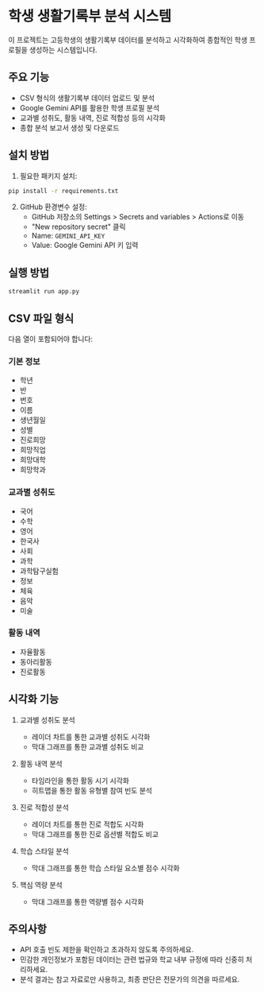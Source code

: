 # 학생 생활기록부 분석 시스템

이 프로젝트는 고등학생의 생활기록부 데이터를 분석하고 시각화하여 종합적인 학생 프로필을 생성하는 시스템입니다.

## 주요 기능

- CSV 형식의 생활기록부 데이터 업로드 및 분석
- Google Gemini API를 활용한 학생 프로필 분석
- 교과별 성취도, 활동 내역, 진로 적합성 등의 시각화
- 종합 분석 보고서 생성 및 다운로드

## 설치 방법

1. 필요한 패키지 설치:
```bash
pip install -r requirements.txt
```

2. GitHub 환경변수 설정:
   - GitHub 저장소의 Settings > Secrets and variables > Actions로 이동
   - "New repository secret" 클릭
   - Name: `GEMINI_API_KEY`
   - Value: Google Gemini API 키 입력

## 실행 방법

```bash
streamlit run app.py
```

## CSV 파일 형식

다음 열이 포함되어야 합니다:

### 기본 정보
- 학년
- 반
- 번호
- 이름
- 생년월일
- 성별
- 진로희망
- 희망직업
- 희망대학
- 희망학과

### 교과별 성취도
- 국어
- 수학
- 영어
- 한국사
- 사회
- 과학
- 과학탐구실험
- 정보
- 체육
- 음악
- 미술

### 활동 내역
- 자율활동
- 동아리활동
- 진로활동

## 시각화 기능

1. 교과별 성취도 분석
   - 레이더 차트를 통한 교과별 성취도 시각화
   - 막대 그래프를 통한 교과별 성취도 비교

2. 활동 내역 분석
   - 타임라인을 통한 활동 시기 시각화
   - 히트맵을 통한 활동 유형별 참여 빈도 분석

3. 진로 적합성 분석
   - 레이더 차트를 통한 진로 적합도 시각화
   - 막대 그래프를 통한 진로 옵션별 적합도 비교

4. 학습 스타일 분석
   - 막대 그래프를 통한 학습 스타일 요소별 점수 시각화

5. 핵심 역량 분석
   - 막대 그래프를 통한 역량별 점수 시각화

## 주의사항

- API 호출 빈도 제한을 확인하고 초과하지 않도록 주의하세요.
- 민감한 개인정보가 포함된 데이터는 관련 법규와 학교 내부 규정에 따라 신중히 처리하세요.
- 분석 결과는 참고 자료로만 사용하고, 최종 판단은 전문가의 의견을 따르세요.

